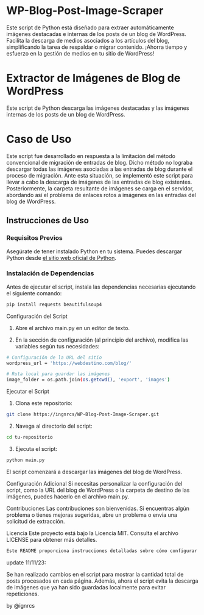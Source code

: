 # WP-Blog-Post-Image-Scraper
Este script de Python está diseñado para extraer automáticamente imágenes destacadas e internas de los posts de un blog de WordPress. Facilita la descarga de medios asociados a los artículos del blog, simplificando la tarea de respaldar o migrar contenido. ¡Ahorra tiempo y esfuerzo en la gestión de medios en tu sitio de WordPress!

# Extractor de Imágenes de Blog de WordPress

Este script de Python descarga las imágenes destacadas y las imágenes internas de los posts de un blog de WordPress.

# Caso de Uso

Este script fue desarrollado en respuesta a la limitación del método convencional de migración de entradas de blog. Dicho método no lograba descargar todas las imágenes asociadas a las entradas de blog durante el proceso de migración. Ante esta situación, se implementó este script para llevar a cabo la descarga de imágenes de las entradas de blog existentes. Posteriormente, la carpeta resultante de imágenes se carga en el servidor, abordando así el problema de enlaces rotos a imágenes en las entradas del blog de WordPress.

## Instrucciones de Uso

### Requisitos Previos

Asegúrate de tener instalado Python en tu sistema. Puedes descargar Python desde [el sitio web oficial de Python](https://www.python.org/).

### Instalación de Dependencias

Antes de ejecutar el script, instala las dependencias necesarias ejecutando el siguiente comando:

```bash
pip install requests beautifulsoup4
```


Configuración del Script
1. Abre el archivo main.py en un editor de texto.

2. En la sección de configuración (al principio del archivo), modifica las variables según tus necesidades:

```bash
# Configuración de la URL del sitio
wordpress_url = 'https://webdestino.com/blog/'

# Ruta local para guardar las imágenes
image_folder = os.path.join(os.getcwd(), 'export', 'images')
```

Ejecutar el Script
1. Clona este repositorio:
```bash
git clone https://ingnrcs/WP-Blog-Post-Image-Scraper.git
```
2. Navega al directorio del script:
```bash
cd tu-repositorio
```
3. Ejecuta el script:
```bash
python main.py
```

El script comenzará a descargar las imágenes del blog de WordPress.

Configuración Adicional
Si necesitas personalizar la configuración del script, como la URL del blog de WordPress o la carpeta de destino de las imágenes, puedes hacerlo en el archivo main.py.

Contribuciones
Las contribuciones son bienvenidas. Si encuentras algún problema o tienes mejoras sugeridas, abre un problema o envía una solicitud de extracción.

Licencia
Este proyecto está bajo la Licencia MIT. Consulta el archivo LICENSE para obtener más detalles.

```bash
Este README proporciona instrucciones detalladas sobre cómo configurar y ejecutar el script, así como información sobre la configuración adicional y cómo contribuir al proyecto. Recuerda ajustar los enlaces y detalles específicos según tu situación. ¡Espero que sea útil para tu proyecto!
```
update 11/11/23:

Se han realizado cambios en el script para mostrar la cantidad total de posts procesados en cada página. Además, ahora el script evita la descarga de imágenes que ya han sido guardadas localmente para evitar repeticiones.

by @ignrcs


